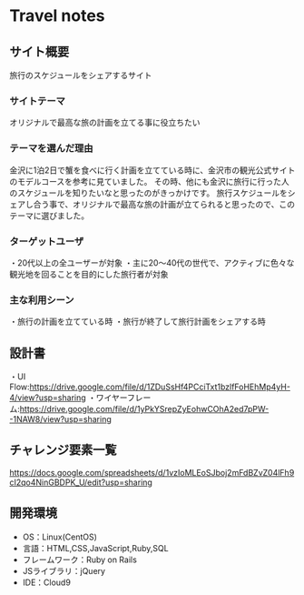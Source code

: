 # Travel notes

## サイト概要
旅行のスケジュールをシェアするサイト

### サイトテーマ
オリジナルで最高な旅の計画を立てる事に役立ちたい

### テーマを選んだ理由
金沢に1泊2日で蟹を食べに行く計画を立てている時に、金沢市の観光公式サイトのモデルコースを参考に見ていました。
その時、他にも金沢に旅行に行った人のスケジュールを知りたいなと思ったのがきっかけです。
旅行スケジュールをシェアし合う事で、オリジナルで最高な旅の計画が立てられると思ったので、このテーマに選びました。

### ターゲットユーザ
・20代以上の全ユーザーが対象
・主に20～40代の世代で、アクティブに色々な観光地を回ることを目的にした旅行者が対象

### 主な利用シーン
・旅行の計画を立てている時
・旅行が終了して旅行計画をシェアする時

## 設計書
・UI Flow:https://drive.google.com/file/d/1ZDuSsHf4PCciTxt1bzlfFoHEhMp4yH-4/view?usp=sharing
・ワイヤーフレーム:https://drive.google.com/file/d/1yPkYSrepZyEohwCOhA2ed7pPW--1NAW8/view?usp=sharing

## チャレンジ要素一覧
https://docs.google.com/spreadsheets/d/1vzIoMLEoSJboj2mFdBZvZ04lFh9cI2qo4NinGBDPK_U/edit?usp=sharing

## 開発環境
- OS：Linux(CentOS)
- 言語：HTML,CSS,JavaScript,Ruby,SQL
- フレームワーク：Ruby on Rails
- JSライブラリ：jQuery
- IDE：Cloud9
